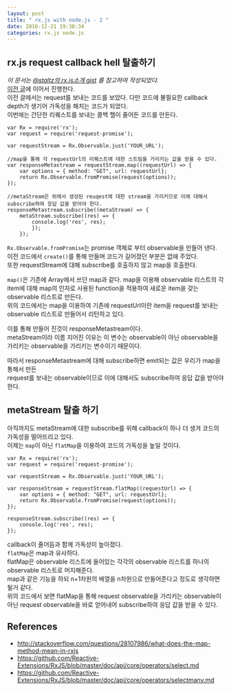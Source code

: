 ```yaml
---
layout: post
title: " rx.js with node.js - 2 "
date: 2016-12-21 19:38:34
categories: rx.js node.js
---
```


## rx.js request callback hell 탈출하기 
*이 문서는 [@staltz의 rx.js소개 gist](https://gist.github.com/staltz/868e7e9bc2a7b8c1f754) 를 참고하여 작성되었다.*   
[이전 글](http://jays1204.github.io/rx.js/node.js/2016/12/20/rxjs-1.html)에 이어서 진행한다.  
이전 글에서는 request를 보내는 코드를 보았다. 다만 코드에 불필요한 callback depth가 생기어 가독성을 해치는 코드가 되었다.  
이번에는 간단한 리퀘스트를 보내는 콜백 헬이 줄어든 코드를 만든다.  

```code
var Rx = require('rx');
var request = require('request-promise');

var requestStream = Rx.Observable.just('YOUR_URL');

//map을 통해 각 requestUrl의 리퀘스트에 대한 스트림을 가리키는 값을 얻을 수 있다.
var responseMetastream = requestStream.map((requestUrl) => {
    var options = { method: "GET", url: requestUrl};
    return Rx.Observable.fromPromise(request(options));
});

//metaStream은 위에서 생성된 reuqest에 대한 stream을 가리키므로 이에 대해서 subscribe하여 응답 값을 받아야 한다.
responseMetastream.subscribe((metaStream) => {
    metaStream.subscribe((res) => {
        console.log('res', res);
        });
    });
```

```Rx.Observable.fromPromise```는 promise 객체로 부터 observable을 만들어 낸다.  
이전 코드에서 ```create()```를 통해 만들며 코드가 길어졌던 부분은 없애 주었다.   
또한 requestStream에 대해 subscribe를 호출하지 않고 map을 호출한다.  

```map()```은 기존에 Array에서 쓰던 map과 같다. 
map을 이용해 observable 리스트의 각 item에 대해 map의 인자로 사용된 function을 적용하여 새로운 item을 갖는 observable 리스트로 만든다.   
위의 코드에서는 map을 이용하여 기존에 requestUrl이란 item을 request를 보내는 observable 리스트로 만들어서 리턴하고 있다.   

이를 통해 만들어 진것이 responseMetastream이다.  
metaStream이라 이름 지어진 이유는 이 변수는 observable이 아닌 observable을 가리키는 observable을 가리키는 변수이기 때문이다.  

따라서 responseMetastream에 대해 subscribe하면 emit되는 값은 우리가 map을 통해서 만든  
request를 보내는 observable이므로 이에 대해서도 subscribe하여 응답 값을 받아야 한다.  

## metaStream 탈출 하기 
아직까지도 metaStream에 대한 subscribe를 위해 callback이 하나 더 생겨 코드의 가독성을 떨어뜨리고 있다.  
이제는 ```map```이 아닌 ```flatMap```을 이용하여 코드의 가독성을 높일 것이다.  

```code
var Rx = require('rx');
var request = require('request-promise');

var requestStream = Rx.Observable.just('YOUR_URL');

var responseStream = requestStream.flatMap((requestUrl) => {
    var options = { method: "GET", url: requestUrl};
    return Rx.Observable.fromPromise(request(options));
});

responseStream.subscribe((res) => {
    console.log('res', res);
});
```

callback이 줄어듬과 함께 가독성이 높아졌다.  
```flatMap```은 map과 유사하다.  
flatMap은 observable 리스트에 들어있는 각각의 observable 리스트를 하나의 observable 리스트로 머지해준다.  
map과 같은 기능을 하되 n+1차원의 배열을 n차원으로 만들어준다고 정도로 생각하면 될거 같다.  
위의 코드에서 보면 flatMap을 통해 request observable을 가리키는 observable이 아닌 request observable을 바로 얻어내어 subscribe하여 응답 값을 받을 수 있다.


## References 
 - http://stackoverflow.com/questions/28107986/what-does-the-map-method-mean-in-rxjs
 - https://github.com/Reactive-Extensions/RxJS/blob/master/doc/api/core/operators/select.md
 - https://github.com/Reactive-Extensions/RxJS/blob/master/doc/api/core/operators/selectmany.md
